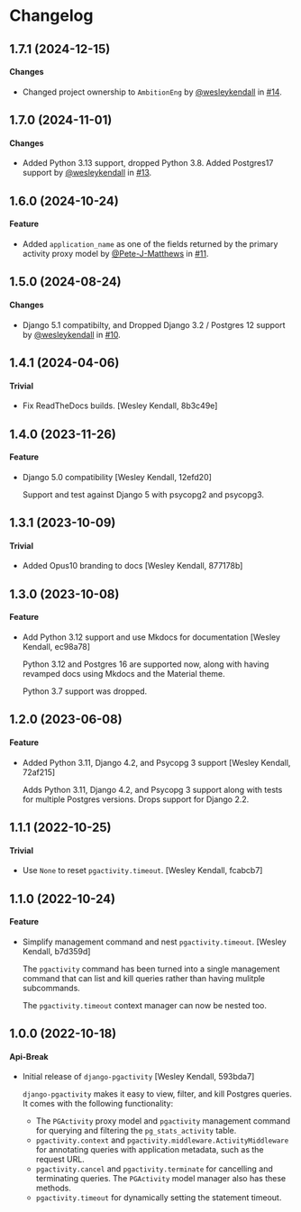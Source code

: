 # Changelog

## 1.7.1 (2024-12-15)

#### Changes

  - Changed project ownership to `AmbitionEng` by [@wesleykendall](https://github.com/wesleykendall) in [#14](https://github.com/AmbitionEng/django-pgactivity/pull/14).

## 1.7.0 (2024-11-01)

#### Changes

  - Added Python 3.13 support, dropped Python 3.8. Added Postgres17 support by [@wesleykendall](https://github.com/wesleykendall) in [#13](https://github.com/Opus10/django-pgactivity/pull/13).

## 1.6.0 (2024-10-24)

#### Feature

  - Added `application_name` as one of the fields returned by the primary activity proxy model by [@Pete-J-Matthews](https://github.com/Pete-J-Matthews) in [#11](https://github.com/Opus10/django-pgactivity/pull/11).

## 1.5.0 (2024-08-24)

#### Changes

  - Django 5.1 compatibilty, and Dropped Django 3.2 / Postgres 12 support by [@wesleykendall](https://github.com/wesleykendall) in [#10](https://github.com/Opus10/django-pgactivity/pull/10).

## 1.4.1 (2024-04-06)

#### Trivial

  - Fix ReadTheDocs builds. [Wesley Kendall, 8b3c49e]

## 1.4.0 (2023-11-26)

#### Feature

  - Django 5.0 compatibility [Wesley Kendall, 12efd20]

    Support and test against Django 5 with psycopg2 and psycopg3.

## 1.3.1 (2023-10-09)

#### Trivial

  - Added Opus10 branding to docs [Wesley Kendall, 877178b]

## 1.3.0 (2023-10-08)

#### Feature

  - Add Python 3.12 support and use Mkdocs for documentation [Wesley Kendall, ec98a78]

    Python 3.12 and Postgres 16 are supported now, along with having revamped docs using Mkdocs and the Material theme.

    Python 3.7 support was dropped.

## 1.2.0 (2023-06-08)

#### Feature

  - Added Python 3.11, Django 4.2, and Psycopg 3 support [Wesley Kendall, 72af215]

    Adds Python 3.11, Django 4.2, and Psycopg 3 support along with tests for multiple Postgres versions. Drops support for Django 2.2.

## 1.1.1 (2022-10-25)

#### Trivial

  - Use ``None`` to reset ``pgactivity.timeout``. [Wesley Kendall, fcabcb7]

## 1.1.0 (2022-10-24)

#### Feature

  - Simplify management command and nest ``pgactivity.timeout``. [Wesley Kendall, b7d359d]

    The ``pgactivity`` command has been turned into a single management command that can list and kill
    queries rather than having mulitple subcommands.

    The ``pgactivity.timeout`` context manager can now be nested too.

## 1.0.0 (2022-10-18)

#### Api-Break

  - Initial release of ``django-pgactivity`` [Wesley Kendall, 593bda7]

    ``django-pgactivity`` makes it easy to view, filter, and kill
    Postgres queries. It comes with the following functionality:

    * The ``PGActivity`` proxy model and ``pgactivity`` management command
      for querying and filtering the ``pg_stats_activity`` table.
    * ``pgactivity.context`` and ``pgactivity.middleware.ActivityMiddleware``
      for annotating queries with application metadata, such as the request URL.
    * ``pgactivity.cancel`` and ``pgactivity.terminate`` for cancelling
      and terminating queries. The ``PGActivity`` model manager also has
      these methods.
    * ``pgactivity.timeout`` for dynamically setting the statement timeout.
